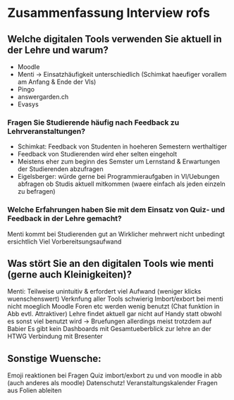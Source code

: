 # Zusammenfassung Interview rofs

## Welche digitalen Tools verwenden Sie aktuell in der Lehre und warum?
- Moodle
- Menti -> Einsatzhäufigkeit unterschiedlich (Schimkat haeufiger vorallem am Anfang & Ende der Vls) 
- Pingo
- answergarden.ch
- Evasys

### Fragen Sie Studierende häufig nach Feedback zu Lehrveranstaltungen?
- Schimkat: Feedback von Studenten in hoeheren Semestern werthaltiger
- Feedback von Studierenden wird eher selten eingeholt
- Meistens eher zum beginn des Semster um Lernstand & Erwartungen der Studierenden abzufragen
- Eigelsberger: würde gerne bei Programmieraufgaben in Vl/Uebungen abfragen ob Studis aktuell mitkommen (waere einfach als jeden einzeln zu befragen)

### Welche Erfahrungen haben Sie mit dem Einsatz von Quiz- und Feedback in der Lehre gemacht?
Menti kommt bei Studierenden gut an
Wirklicher mehrwert nicht unbedingt ersichtlich
Viel Vorbereitsungsaufwand

## Was stört Sie an den digitalen Tools wie menti (gerne auch Kleinigkeiten)?
Menti: Teilweise unintuitiv & erfordert viel Aufwand (weniger klicks wuenschenswert)
Verknfung aller Tools schwierig 
Imbort/exbort bei menti nicht moeglich
Moodle Foren etc werden wenig benutzt (Chat funktion in Abb evtl. Attraktiver)
Lehre findet aktuell gar nicht auf Handy statt obwohl es sonst viel benutzt wird 
-> Bruefungen allerdings meist trotzdem auf Babier 
Es gibt kein Dashboards mit Gesamtueberblick zur lehre an der HTWG
Verbindung mit Bresenter

## Sonstige Wuensche:
Emoji reaktionen bei Fragen
Quiz imbort/exbort zu und von moodle in abb (auch anderes als moodle)
Datenschutz!
Veranstaltungskalender
Fragen aus Folien ableiten
